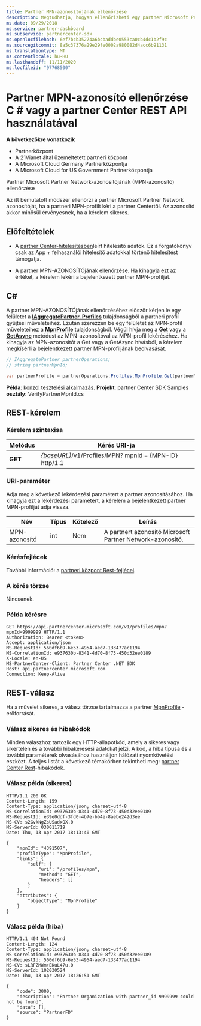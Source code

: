```yaml
---
title: Partner MPN-azonosítójának ellenőrzése
description: Megtudhatja, hogyan ellenőrizheti egy partner Microsoft Partner Network-azonosítóját (MPN-AZONOSÍTÓját) a partner MPN-profiljának C \# -n vagy a partner Center-REST API keresztül történő kérelmezésével.
ms.date: 09/29/2018
ms.service: partner-dashboard
ms.subservice: partnercenter-sdk
ms.openlocfilehash: 6ef7bcb35274a6bcbaddbe0553ca0cb4dc1b2f9c
ms.sourcegitcommit: 8a5c37376a29e29fe0002a980082d4acc6b91131
ms.translationtype: MT
ms.contentlocale: hu-HU
ms.lasthandoff: 11/11/2020
ms.locfileid: "97768500"
---
```

# <a name="verify-a-partner-mpn-id-via-c-or-the-partner-center-rest-api"></a>Partner MPN-azonosító ellenőrzése C \# vagy a partner Center REST API használatával

**A következőkre vonatkozik**

- Partnerközpont
- A 21Vianet által üzemeltetett partneri központ
- A Microsoft Cloud Germany Partnerközpontja
- A Microsoft Cloud for US Government Partnerközpontja

Partner Microsoft Partner Network-azonosítójának (MPN-azonosító) ellenőrzése

Az itt bemutatott módszer ellenőrzi a partner Microsoft Partner Network azonosítóját, ha a partneri MPN-profilt kéri a partner Centertől. Az azonosító akkor minősül érvényesnek, ha a kérelem sikeres.

## <a name="prerequisites"></a>Előfeltételek

- A [partner Center-hitelesítésben](partner-center-authentication.md)leírt hitelesítő adatok. Ez a forgatókönyv csak az App + felhasználói hitelesítő adatokkal történő hitelesítést támogatja.

- A partner MPN-AZONOSÍTÓjának ellenőrzése. Ha kihagyja ezt az értéket, a kérelem lekéri a bejelentkezett partner MPN-profilját.

## <a name="c"></a>C\#

A partner MPN-AZONOSÍTÓjának ellenőrzéséhez először kérjen le egy felületet a [**IAggregatePartner. Profiles**](/dotnet/api/microsoft.store.partnercenter.ipartner.profiles) tulajdonságból a partneri profil gyűjtési műveleteihez. Ezután szerezzen be egy felületet az MPN-profil műveleteihez a [**MpnProfile**](/dotnet/api/microsoft.store.partnercenter.profiles.ipartnerprofilecollection.mpnprofile) tulajdonságból. Végül hívja meg a [**Get**](/dotnet/api/microsoft.store.partnercenter.profiles.impnprofile.get) vagy a [**GetAsync**](/dotnet/api/microsoft.store.partnercenter.profiles.impnprofile.getasync) metódust az MPN-azonosítóval az MPN-profil lekéréséhez. Ha kihagyja az MPN-azonosítót a Get vagy a GetAsync hívásból, a kérelem megkísérli a bejelentkezett partner MPN-profiljának beolvasását.

``` csharp
// IAggregatePartner partnerOperations;
// string partnerMpnId;

var partnerProfile = partnerOperations.Profiles.MpnProfile.Get(partnerMpnId);
```

**Példa**: [konzol tesztelési alkalmazás](console-test-app.md). **Projekt**: partner Center SDK Samples **osztály**: VerifyPartnerMpnId.cs

## <a name="rest-request"></a>REST-kérelem

### <a name="request-syntax"></a>Kérelem szintaxisa

| Metódus  | Kérés URI-ja                                                                         |
|---------|-------------------------------------------------------------------------------------|
| **GET** | [*{baseURL}*](partner-center-rest-urls.md)/v1/Profiles/MPN? mpnId = {MPN-ID} http/1.1 |

### <a name="uri-parameter"></a>URI-paraméter

Adja meg a következő lekérdezési paramétert a partner azonosításához. Ha kihagyja ezt a lekérdezési paramétert, a kérelem a bejelentkezett partner MPN-profilját adja vissza.

| Név   | Típus | Kötelező | Leírás                                                 |
|--------|------|----------|-------------------------------------------------------------|
| MPN-azonosító | int  | Nem       | A partnert azonosító Microsoft Partner Network-azonosító. |

### <a name="request-headers"></a>Kérésfejlécek

További információ: a [partneri központ Rest-fejlécei](headers.md).

### <a name="request-body"></a>A kérés törzse

Nincsenek.

### <a name="request-example"></a>Példa kérésre

```http
GET https://api.partnercenter.microsoft.com/v1/profiles/mpn?mpnId=9999999 HTTP/1.1
Authorization: Bearer <token>
Accept: application/json
MS-RequestId: 560df6b9-6e53-4954-aed7-133477ac1194
MS-CorrelationId: e937630b-8341-4d70-8f73-450d32ee0189
X-Locale: en-US
MS-PartnerCenter-Client: Partner Center .NET SDK
Host: api.partnercenter.microsoft.com
Connection: Keep-Alive
```

## <a name="rest-response"></a>REST-válasz

Ha a művelet sikeres, a válasz törzse tartalmazza a partner [MpnProfile](profile-resources.md#mpnprofile) -erőforrását.

### <a name="response-success-and-error-codes"></a>Válasz sikeres és hibakódok

Minden válaszhoz tartozik egy HTTP-állapotkód, amely a sikeres vagy sikertelen és a további hibakeresési adatokat jelzi. A kód, a hiba típusa és a további paraméterek olvasásához használjon hálózati nyomkövetési eszközt. A teljes listát a következő témakörben tekintheti meg: [partner Center Rest](error-codes.md)-hibakódok.

### <a name="response-example-success"></a>Válasz példa (sikeres)

```http
HTTP/1.1 200 OK
Content-Length: 159
Content-Type: application/json; charset=utf-8
MS-CorrelationId: e937630b-8341-4d70-8f73-450d32ee0189
MS-RequestId: e39e0ddf-3fd0-4b7e-bb4e-8aebe242d3ee
MS-CV: s2GvkNgZsUSadxQX.0
MS-ServerId: 030011719
Date: Thu, 13 Apr 2017 18:13:40 GMT

{
    "mpnId": "4391507",
    "profileType": "MpnProfile",
    "links": {
        "self": {
            "uri": "/profiles/mpn",
            "method": "GET",
            "headers": []
        }
    },
    "attributes": {
        "objectType": "MpnProfile"
    }
}
```

### <a name="response-example-failure"></a>Válasz példa (hiba)

```http
HTTP/1.1 404 Not Found
Content-Length: 124
Content-Type: application/json; charset=utf-8
MS-CorrelationId: e937630b-8341-4d70-8f73-450d32ee0189
MS-RequestId: 560df6b9-6e53-4954-aed7-133477ac1194
MS-CV: sLRFZMWm+EKuL47u.0
MS-ServerId: 102030524
Date: Thu, 13 Apr 2017 18:26:51 GMT

{
    "code": 3000,
    "description": "Partner Organization with partner_id 9999999 could not be found",
    "data": [],
    "source": "PartnerFD"
}
```
